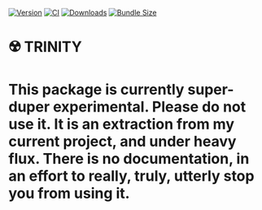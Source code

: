 [![Version](https://img.shields.io/npm/v/@hmans/trinity)](https://www.npmjs.com/package/@hmans/trinity)
[![CI](https://github.com/hmans/trinity/workflows/CI/badge.svg)](https://github.com/hmans/trinity/actions?query=workflow%3ACI)
[![Downloads](https://img.shields.io/npm/dt/@hmans/trinity.svg)](https://www.npmjs.com/package/@hmans/trinity)
[![Bundle Size](https://img.shields.io/bundlephobia/min/@hmans/trinity?label=bundle%20size)](https://bundlephobia.com/result?p=@hmans/trinity)

# ☢️ TRINITY

# This package is currently super-duper experimental. Please do not use it. It is an extraction from my current project, and under heavy flux. There is no documentation, in an effort to really, truly, utterly stop you from using it.
